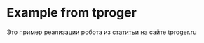 # Example from tproger

Это пример реализации робота из [статитьи](https://tproger.ru/translations/telegram-bot-create-and-deploy/) на сайте 
tproger.ru
